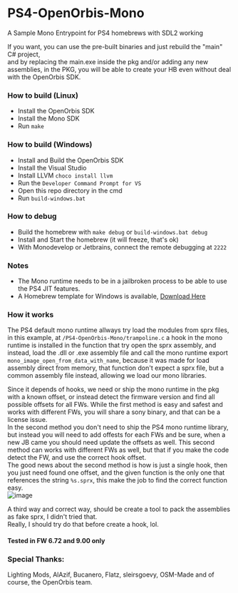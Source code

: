 # PS4-OpenOrbis-Mono
 A Sample Mono Entrypoint for PS4 homebrews with SDL2 working

If you want, you can use the pre-built binaries and just rebuild the "main" C# project,  
and by replacing the main.exe inside the pkg and/or adding any new assemblies,
in the PKG, you will be able to create your HB even without deal with the OpenOrbis SDK.
 
### How to build (Linux)
 - Install the OpenOrbis SDK
 - Install the Mono SDK
 - Run `make`
 
### How to build (Windows)
 - Install and Build the OpenOrbis SDK
 - Install the Visual Studio
 - Install LLVM `choco install llvm`
 - Run the `Developer Command Prompt for VS`
 - Open this repo directory in the cmd
 - Run `build-windows.bat`

### How to debug 
 - Build the homebrew with `make debug` or `build-windows.bat debug`
 - Install and Start the homebrew (it will freeze, that's ok)
 - With Monodevelop or Jetbrains, connect the remote debugging at `2222`
 
### Notes
 - The Mono runtime needs to be in a jailbroken process to be able to use the PS4 JIT features.
 - A Homebrew template for Windows is available, [Download Here](https://github.com/marcussacana/PS4-OpenOrbis-Mono/releases/download/2.0/DotNet.Homebrew.Template.7z)
 
### How it works
The PS4 default mono runtime allways try load the modules from sprx files,
in this example, at `/PS4-OpenOrbis-Mono/trampoline.c` a hook in the mono runtime is
installed in the function that try open the sprx assembly, and instead, load the .dll or .exe assembly
file and call the mono runtime export `mono_image_open_from_data_with_name`, because it was made
for load assembly direct from memory, that function don't expect a sprx file, but a common
assembly file instead, allowing we load our mono libraries.

Since it depends of hooks, we need or ship the mono runtime in the pkg with a known offset,
or instead detect the firmware version and find all possible offsets for all FWs.
While the first method is easy and safest and works with different FWs, you will share a sony binary, 
and that can be a license issue.  
In the second method you don't need to ship the PS4 mono runtime library, but instead you will
need to add offests for each FWs and be sure, when a new JB came you should need update the offsets as well.
This second method can works with different FWs as well, but that if you make the code detect the FW,
and use the correct hook offset.  
The good news about the second method is how is just a single hook, then you just need found one offset,
and the given function is the only one that references the string `%s.sprx`, this make the job to find the correct function easy.  
![image](https://user-images.githubusercontent.com/10576957/183532405-397dadce-a425-418e-a5e7-c935ca56d3bc.png)

A third way and correct way, should be create a tool to pack the assemblies as fake sprx, I didn't tried that.  
Really, I should try do that before create a hook, lol.

#### Tested in FW 6.72 and 9.00 only

### Special Thanks:
Lighting Mods, AlAzif, Bucanero, Flatz, sleirsgoevy, OSM-Made and of course, the OpenOrbis team.

